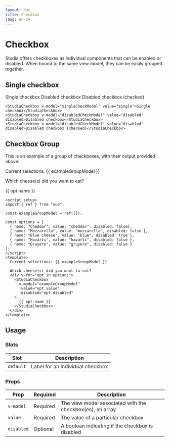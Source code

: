 ```yaml
---
layout: doc
title: Checkbox
lang: en-CA
---
```

<script setup>
import { ref } from "vue";
import StudiaCheckbox from "../../src/components/StudiaCheckbox.vue";

const singleCheckModel = ref([]);
const checkedCheckModel = ref(["checked"]);
const disabledCheckModel = ref([]);
const exampleGroupModel = ref([]);

const options = [  { name: "Cheddar", value: "cheddar", disabled: false},
  { name: "Mozzarella", value: "mozzarella", disabled: false },
  { name: "Blue Cheese", value: "blue", disabled: true },
  { name: "Havarti", value: "havarti", disabled: false },
  { name: "Gruyère", value: "gruyere", disabled: false }
];

</script>

# Checkbox

Studia offers checkboxes as individual components that can be enabled or disabled. When bound to the same view model,
they can be easily grouped together.

## Single checkbox

<StudiaCheckbox v-model="singleCheckModel" value="single">Single checkbox</StudiaCheckbox>
<StudiaCheckbox v-model="disabledCheckModel" value="disabled" disabled>Disabled checkbox</StudiaCheckbox>
<StudiaCheckbox v-model="checkedCheckModel" value="checked" disabled>Disabled checkbox (checked)</StudiaCheckbox>

```vue
<StudiaCheckbox v-model="singleCheckModel" value="single">Single checkbox</StudiaCheckbox>
<StudiaCheckbox v-model="disabledCheckModel" value="disabled" disabled>Disabled checkbox</StudiaCheckbox>
<StudiaCheckbox v-model="disabledCheckModel" value="disabled" disabled>Disabled checkbox (checked)</StudiaCheckbox>
```

## Checkbox Group

This is an example of a group of checkboxes, with their output provided above:

Current selections: {{ exampleGroupModel }}

Which cheese(s) did you want to eat?
<div v-for="opt in options">
    <StudiaCheckbox v-model="exampleGroupModel" :value="opt.value" :disabled="opt.disabled">{{ opt.name }}</StudiaCheckbox>
</div> 

```vue
<script setup>
import { ref } from "vue";

const exampleGroupModel = ref([]);

const options = [
  { name: "Cheddar", value: "cheddar", disabled: false},
  { name: "Mozzarella", value: "mozzarella", disabled: false },
  { name: "Blue Cheese", value: "blue", disabled: true },
  { name: "Havarti", value: "havarti", disabled: false },
  { name: "Gruyère", value: "gruyere", disabled: false }
];
</script>
<template>
  Current selections: {{ exampleGroupModel }}

  Which cheese(s) did you want to eat?
  <div v-for="opt in options">
    <StudiaCheckbox 
      v-model="exampleGroupModel" 
      :value="opt.value" 
      :disabled="opt.disabled"
    >
      {{ opt.name }}
    </StudiaCheckbox>
  </div>
</template>
```

## Usage

### Slots

| Slot      | Description                      |
|-----------|----------------------------------|
| `default` | Label for an individual checkbox |

### Props

| Prop       | Required | Description                                               |
|------------|----------|-----------------------------------------------------------|
| `v-model`  | Required | The view model associated with the checkbox(es), an array |
| `value`    | Required | The value of a particular checkbox                        |
| `disabled` | Optional | A boolean indicating if the checkbox is disabled          |
